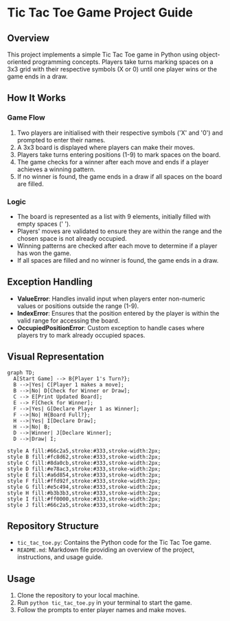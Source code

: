 # Tic Tac Toe Game Project Guide

## Overview

This project implements a simple Tic Tac Toe game in Python using object-oriented programming concepts. Players take turns marking spaces on a 3x3 grid with their respective symbols (X or 0) until one player wins or the game ends in a draw.

## How It Works

### Game Flow

1. Two players are initialised with their respective symbols ('X' and '0') and prompted to enter their names.
2. A 3x3 board is displayed where players can make their moves.
3. Players take turns entering positions (1-9) to mark spaces on the board.
4. The game checks for a winner after each move and ends if a player achieves a winning pattern.
5. If no winner is found, the game ends in a draw if all spaces on the board are filled.

### Logic

- The board is represented as a list with 9 elements, initially filled with empty spaces (' ').
- Players' moves are validated to ensure they are within the range and the chosen space is not already occupied.
- Winning patterns are checked after each move to determine if a player has won the game.
- If all spaces are filled and no winner is found, the game ends in a draw.

## Exception Handling

- **ValueError**: Handles invalid input when players enter non-numeric values or positions outside the range (1-9).
- **IndexError**: Ensures that the position entered by the player is within the valid range for accessing the board.
- **OccupiedPositionError**: Custom exception to handle cases where players try to mark already occupied spaces.

## Visual Representation

```mermaid
graph TD;
  A[Start Game] --> B{Player 1's Turn?};
  B -->|Yes| C[Player 1 makes a move];
  B -->|No| D[Check for Winner or Draw];
  C --> E[Print Updated Board];
  E --> F[Check for Winner];
  F -->|Yes| G[Declare Player 1 as Winner];
  F -->|No| H{Board Full?};
  H -->|Yes| I[Declare Draw];
  H -->|No| B;
  D -->|Winner| J[Declare Winner];
  D -->|Draw| I;

style A fill:#66c2a5,stroke:#333,stroke-width:2px;
style B fill:#fc8d62,stroke:#333,stroke-width:2px;
style C fill:#8da0cb,stroke:#333,stroke-width:2px;
style D fill:#e78ac3,stroke:#333,stroke-width:2px;
style E fill:#a6d854,stroke:#333,stroke-width:2px;
style F fill:#ffd92f,stroke:#333,stroke-width:2px;
style G fill:#e5c494,stroke:#333,stroke-width:2px;
style H fill:#b3b3b3,stroke:#333,stroke-width:2px;
style I fill:#ff0000,stroke:#333,stroke-width:2px;
style J fill:#66c2a5,stroke:#333,stroke-width:2px;
```

## Repository Structure

- `tic_tac_toe.py`: Contains the Python code for the Tic Tac Toe game.
- `README.md`: Markdown file providing an overview of the project, instructions, and usage guide.

## Usage

1. Clone the repository to your local machine.
2. Run `python tic_tac_toe.py` in your terminal to start the game.
3. Follow the prompts to enter player names and make moves.
